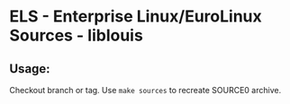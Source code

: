 # ELS - Enterprise Linux/EuroLinux Sources - liblouis
 
## Usage:
  Checkout branch or tag. Use `make sources` to recreate  SOURCE0 archive.
